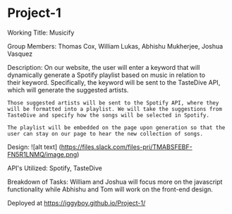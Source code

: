 # Project-1
Working Title: Musicify 

Group Members: 
    Thomas Cox, William Lukas, Abhishu Mukherjee, Joshua Vasquez 

Description: 
    On our website, the user will enter a keyword that will dynamically generate a Spotify playlist based on music in relation to their keyword. Specifically, the keyword will be sent to the TasteDive API, which will generate the suggested artists. 

    Those suggested artists will be sent to the Spotify API, where they will be formatted into a playlist. We will take the suggestions from TasteDive and specify how the songs will be selected in Spotify. 

    The playlist will be embedded on the page upon generation so that the user can stay on our page to hear the new collection of songs.  

Design: ![alt text] (https://files.slack.com/files-pri/TMABSFEBF-FN5R1LNMQ/image.png)

API's Utilized: 
    Spotify, TasteDive

Breakdown of Tasks:
    William and Joshua will focus more on the javascript functionality while Abhishu and Tom will work on the front-end design. 

Deployed at https://iggyboy.github.io/Project-1/
